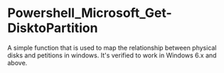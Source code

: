 # Powershell_Microsoft_Get-DisktoPartition
A simple function that is used to map the relationship between physical disks and petitions in windows.  It's verified to work in Windows 6.x and above.
